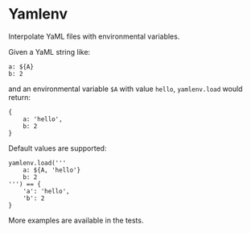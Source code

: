 # Yamlenv

Interpolate YaML files with environmental variables.

Given a YaML string like:

    a: ${A}
    b: 2

and an environmental variable `$A` with value `hello`, `yamlenv.load`
would return:

    {
        a: 'hello',
        b: 2
    }

Default values are supported:

    yamlenv.load('''
        a: ${A, 'hello'}
        b: 2
    ''') == {
        'a': 'hello',
        'b': 2
    }

More examples are available in the tests.
